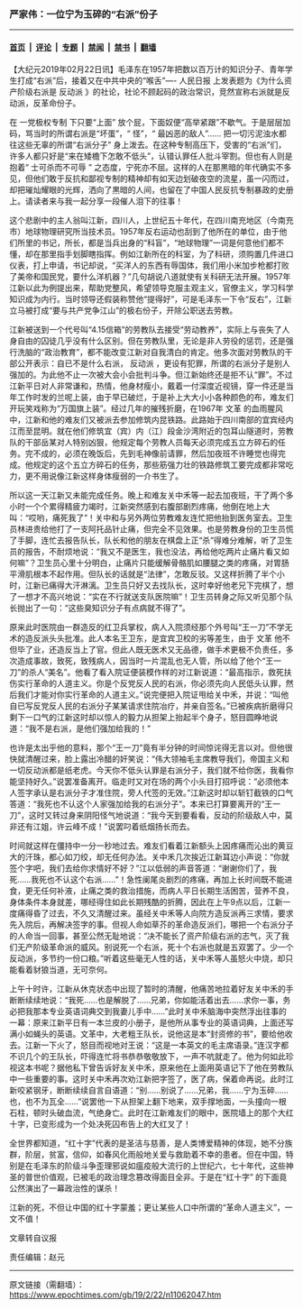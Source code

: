 ### 严家伟：一位宁为玉碎的“右派”份子

---

#### [首页](../../../..?n11062047) &nbsp;|&nbsp; [评论](../../../../../epoch-comment?n11062047) &nbsp;|&nbsp; [专题](../../../../../epoch-special?n11062047) &nbsp;|&nbsp; [禁闻](../../../../../epoch-news?n11062047) &nbsp;|&nbsp; [禁书](../../../../../books?n11062047) &nbsp;|&nbsp; [翻墙](https://github.com/gfw-breaker/nogfw/blob/master/README.md?n11062047)


<div class="post_content" id="artbody" itemprop="articleBody">
 <!-- article content begin -->
 <p>
  【大纪元2019年02月22日讯】毛泽东在1957年把数以百万计的知识分子、青年学生打成“右派”后，接着又在中共中央的“喉舌”—-
  <ok href="https://www.epochtimes.com/gb/tag/%E4%BA%BA%E6%B0%91%E6%97%A5%E6%8A%A5.html">
   人民日报
  </ok>
  上发表题为《为什么资产阶级右派是
  <ok href="https://www.epochtimes.com/gb/tag/%E5%8F%8D%E5%8A%A8%E6%B4%BE.html">
   反动派
  </ok>
  》的社论，社论不顾起码的政治常识，竞然宣称右派就是反动派，反革命份子。
 </p>
 <p>
  在
  <ok href="https://www.epochtimes.com/gb/tag/%E4%B8%80%E5%85%9A%E6%9E%81%E6%9D%83%E4%B8%93%E5%88%B6.html">
   一党极权专制
  </ok>
  下只要“上面” 放个屁，下面奴便“高举紧跟”不歇气。于是层层加码，骂当时的所谓右派是“坏蛋”，“ 怪”，“ 最凶恶的敌人”…… 把一切污泥浊水都往这些无辜的所谓“右派分子” 身上泼去。在这种专制高压下，受害的“右派”们，许多人都只好是“来在矮檐下怎敢不低头”，认错认罪任人批斗宰割。但也有人则是抱着“
  <ok href="https://www.epochtimes.com/gb/tag/%E5%A3%AB%E5%8F%AF%E6%9D%80%E8%80%8C%E4%B8%8D%E5%8F%AF%E8%BE%B1.html">
   士可杀而不可辱
  </ok>
  ” 之态度，宁死亦不屈。这样的人在那黒暗的年代确实不多见，但他们敢于反抗和鄙视专制的精神却有如天边划破夜空的流星，虽一闪而过，却把璀灿耀眼的光辉，洒向了黒暗的人间，也留在了中国人民反抗专制暴政的史册上。请读者来与我一起分享一段催人泪下的往事！
 </p>
 <p>
  这个悲剧中的主人翁叫江新，四川人，上世纪五十年代，在四川南充地区（今南充市）地球物理研究所当技术员。1957年反右运动也刮到了他所在的单位，由于他们所里的书记，所长，都是当兵出身的“科盲”，“地球物理”一词是何意他们都不懂，却在那里指手划脚瞎指挥。例如江新所在的科室，为了科研，须购置几件进口仪表，打上申请，书记却说，“买洋人的东西有辱国体，我们用小米加步枪都打败了美帝和国民党，要什么洋机器？”几句胡说八道就使有关科研无法开展。1957年江新以此为例提出来，帮助党整风，希望领导克服主观主义，官僚主义，学习科学知识成为内行。当时领导还假装称赞他“提得好”，可是毛泽东一下令“反右”，江新立马被打成“要与共产党争江山”的极右份子，开除公职送去劳教。
 </p>
 <p>
  江新被送到一个代号叫“4.15信箱”的劳教队去接受“劳动教养”，实际上与丧失了人身自由的囚徒几乎没有什么区别。但在劳教队里，无论是非人劳役的惩罚，还是强行洗脑的“政治教育”，都不能改变江新对自我清白的肯定。他多次面对劳教队的干部公开表示：自已不是什么右派，
  <ok href="https://www.epochtimes.com/gb/tag/%E5%8F%8D%E5%8A%A8%E6%B4%BE.html">
   反动派
  </ok>
  ，更设有犯罪，所谓的右派分子是别人强加的。为此他不止一次被大会小会批判斗争。但江新始终还是拒不认“罪”。不过江新平日对人非常谦和，热情，他身材瘦小，戴着一付深度近视镜，穿一件还是当年工作时发的兰呢上装，由于早已破烂，于是补上大大小小各种颜色的布，难友们开玩笑戏称为“万国旗上装”。经过几年的摧残折磨，在1967年
  <ok href="https://www.epochtimes.com/gb/tag/%E6%96%87%E9%9D%A9.html">
   文革
  </ok>
  的血雨腥风中，江新和他的难友们又被派去参加修筑内昆铁路。此路始于四川南部的宜宾经内江而至昆明。就在他们修筑宜（宾）内（江）段金沙湾附近的包耳山隧道时，劳教队的干部岳某对人特别凶狠，他规定每个劳教人员每天必须完成五立方碎石的任务。完不成的，必须在晚饭后，先到毛神像前请罪，然后加夜班不许睡觉也得完成。他规定的这个五立方碎石的任务，那些筋强力壮的铁路修筑工要完成都非常吃力，更不用说像江新这样身体瘦弱的一介书生了。
 </p>
 <p>
  所以这一天江新又未能完成任务。晚上和难友关中禾等一起去加夜班，干了两个多小时一个个累得精疲力竭时，江新突然感到右腹部剧烈疼痛，他倒在地上大叫：“哎哟，痛死我了”！关中和与另外两位劳教难友连忙把他抬到医务室去。卫生员林进贵给他打了一支阿托品针止痛，但完全不见效果。也是劳教身份的卫生员慌了手脚，连忙去报告队长，队长和他的朋友在棋盘上正“杀”得难分难解，听了卫生员的报告，不耐烦地说：“我又不是医生，我也没法，再给他吃两片止痛片看又如何嘛”？卫生员心里十分明白，止痛片只能缓解骨骼肌如腰腿之类的疼痛，对胃肠平滑肌根本不起作用。但队长的话就是“法律”，怎敢反驳。又这样折腾了半个小时，江新已痛得大汗淋漓。卫生员只好又去找队长，这时幸好他老兄下完棋了，想了一想才不高兴地说：“实在不行就送支队医院嘛”！卫生员转身之际又听见那个队长抛出了一句：“这些臭知识分子有点病就不得了”。
 </p>
 <p>
  原来此时医院由一群造反的红卫兵掌权，病人入院须经那个外号叫“王一刀”不学无术的造反派头头批准。此人本名王卫东，是宜宾卫校的劣等差生，由于
  <ok href="https://www.epochtimes.com/gb/tag/%E6%96%87%E9%9D%A9.html">
   文革
  </ok>
  他不但毕了业，还造反当上了官。但此人既无医术又无品德，做手术更极不负责任，多次造成事故，致死，致残病人，因当时一片混乱也无人管，所以给了他个“王一刀”的杀人“美名”。他看了看入院证便装模作样的对江新说道：“最高指示，救死扶伤实行革命的人道主义。你是个反党反人民的右派，你必须先向人民低头认罪，然后我们才能对你实行革命的人道主义。”说完便把入院证甩给关中禾，并说：“叫他自已写反党反人民的右派分子某某请求住院冶疗，并亲自签名。”已被疾病折磨得只剩下一口气的江新这时却以惊人的毅力从担架上抬起半个身子，怒目圆睁地说道：“我不是右派，是他们强加给我的！”
 </p>
 <p>
  也许是太出乎他的意料，那个“王一刀”竟有半分钟的时间惊诧得无言以对。但他很快就清醒过来，脸上露出冷醋的奸笑说：“伟大领袖毛主席教导我们，帝国主义和一切反动派都是纸老虎。今天你不低头认罪是右派分子，我们就不给你医，我看你能坚持好久。”说罢准备离开。临走时又对在场的两个小头目打招呼说：“必须他本人签字承认是右派分子才准住院，旁人代签的无效。”江新这时却以斩钉截铁的口气答道：“我死也不认这个人家强加给我的右派分子”。本来已打算要离开的“王一刀”，这时又转过身来阴阳怪气地说道：“我今天到要看看，反动的阶级敌人中，莫非还有江姐，许云峰不成！”说罢叼着纸烟扬长而去。
 </p>
 <p>
  时间就这样在僵持中一分一秒地过去。难友们看着江新额头上因疼痛而沁出的黄豆大的汗珠，都心如刀绞，却无任何办法。关中禾几次挨近江新耳边小声说：“你就签个字吧，我们去给你求情好不好？”江以低弱的声音答道：“谢谢你们了，我死……我死也不认这个右派……”！急性阑尾炎剧烈的疼痛，再加上长时间既不能进食，更无任何补液，止痛之类的救治措施，而病人平日长期生活困苦，营养不良，身体条件本身就差，哪经得住如此长期残酷的折腾，因此在上午9点以后，江新一度痛得昏了过去，不久又清醒过来。虽经关中禾等人向院方造反派再三求情，要求先入院后，再解决签字的事。但视人命如草芥的革命造反派们，哪把一个右派分子的人命当一回事，甚至公然无耻地说：“决不能长了资产阶级右派的志气，灭了我们无产阶级革命派的威风。别说死一个右派，死十个右派也就是五双罢了。少一个反动派，多节约一份口粮。”听着这些毫无人性的话，关中禾等人虽怒火中烧，却只能看着豺狼当道，无可奈何。
 </p>
 <p>
  上午十时许，江新从休克状态中出现了暂时的清醒，他痛苦地拉着好友关中禾的手断断续续地说：“我死……也是解脱了……兄弟，你如能活着出去……求你一事，务必把我那本专业英语词典交到我妻儿手中……”此时关中禾脑海中突然浮出往事的一幕：原来江新平日有一本兰皮的小册子，是他所从事专业的英语词典，上面还写满小如蝇头的英语。文革中，大老粗王队长，说他这是本“封资修的书”，要给他收去。江新一下火了，怒目而视地对王说：“这是一本英文的毛主席语录。”连汉字都不识几个的王队长，吓得连忙将书恭恭敬敬放下，一声不吭就走了。他为何如此珍视这本书呢？据他私下曾告诉好友关中禾，原来他在上面用英语记下了他在劳教队中一些重要的事。这时关中禾再次劝江新把字签了，医了病，保着命再说。此时江新咬紧钢牙，断断续续自言自语道：“别……别说了……兄弟，我……宁为玉碎……也，也不为瓦全……”说罢他一下从担架上翻下地来，双手撑地面，一头撞向一根石柱，顿时头破血流，气绝身亡。此时在江新难友们的眼中，医院墙上的那个大红十字，已变形成为一个处决死囚布告上的大红叉了！
 </p>
 <p>
  全世界都知道，“红十字”代表的是圣洁与慈善，是人类博爱精神的体现，她不分族群，阶层，贫富，信仰，如春风化雨般地关爱与救助着不幸的患者。但在中国，特别是在毛泽东的阶级斗争歪理邪说如瘟疫般大流行的上世纪六，七十年代，这些神圣的普世价值观，已被毛的政治理念篡改得面目全非。于是在“红十字” 的下面竟公然演出了一幕政治性的谋杀！
 </p>
 <p>
  江新的死，不但让中国的红十字蒙羞；更让某些人口中所谓的“革命人道主义”，一文不值！
 </p>
 <p>
  文章转自议报
 </p>
 <p>
  责任编辑：赵元
 </p>
 <!-- article content end -->
 <div id="below_article_ad">
 </div>
</div>


---

原文链接（需翻墙）：https://www.epochtimes.com/gb/19/2/22/n11062047.htm